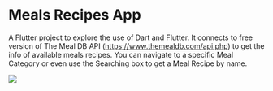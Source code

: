 # Meals Recipes App

A Flutter project to explore the use of Dart and Flutter. It connects to free version of The Meal DB API (https://www.themealdb.com/api.php) to get the info of available meals recipes. You can navigate to a specific Meal Category or even use the Searching box to get a Meal Recipe by name.

![](imgs/MealsRecipes_App.gif)
